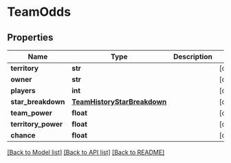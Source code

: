 # TeamOdds

## Properties
Name | Type | Description | Notes
------------ | ------------- | ------------- | -------------
**territory** | **str** |  | [optional] 
**owner** | **str** |  | [optional] 
**players** | **int** |  | [optional] 
**star_breakdown** | [**TeamHistoryStarBreakdown**](TeamHistoryStarBreakdown.md) |  | [optional] 
**team_power** | **float** |  | [optional] 
**territory_power** | **float** |  | [optional] 
**chance** | **float** |  | [optional] 

[[Back to Model list]](../README.md#documentation-for-models) [[Back to API list]](../README.md#documentation-for-api-endpoints) [[Back to README]](../README.md)


